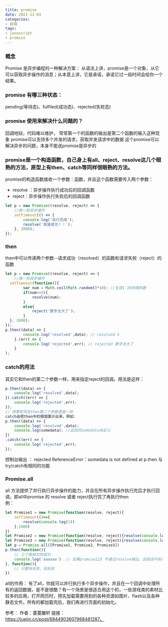 ```yaml
---
title: promise
date: 2021-12-03
categories:
- 前端
tags:
- javascript
- promise
---
```

### 概念
Promise 是异步编程的一种解决方案： 从语法上讲，promise是一个对象，从它可以获取异步操作的消息；从本意上讲，它是承诺，承诺它过一段时间会给你一个结果。

### promise 有哪三种状态：
pending(等待态)、fulfiled(成功态)、rejected(失败态)

### promise 使用来解决什么问题的？
回调地狱，代码难以维护， 常常第一个的函数的输出是第二个函数的输入这种现象
promise可以支持多个并发的请求，获取并发请求中的数据
这个promise可以解决异步的问题，本身不能说promise是异步的

### promise是一个构造函数，自己身上有all、reject、resolve这几个眼熟的方法，原型上有then、catch等同样很眼熟的方法。
promise的构造函数接收一个参数：函数，并且这个函数需要传入两个参数：  
- resolve ：异步操作执行成功后的回调函数
- reject：异步操作执行失败后的回调函数  

```javascript
let p = new Promise((resolve, reject) => {
    //做一些异步操作
    setTimeout(() => {
        console.log('执行完成');
        resolve('我是成功！！');
    }, 2000);
});
```

### then
then中可以传递两个参数--请求成功（resolved）的函数和请求失败（reject）的函数
```javascript
let p = new Promise((resolve, reject) => {
    //做一些异步操作
  setTimeout(function(){
        var num = Math.ceil(Math.random()*10); //生成1-10的随机数
        if(num<=5){
            resolve(num);
        }
        else{
            reject('数字太大了');
        }
  }, 2000);
});
p.then((data) => {
        console.log('resolved',data); // resolved 5
    },(err) => {
        console.log('rejected',err); // rejected 数字太大了
    }
);
```

### catch的用法
其实它和then的第二个参数一样，用来指定reject的回调。用法是这样：
```javascript
p.then((data) => {
    console.log('resolved',data);
}).catch((err) => {
    console.log('rejected',err);
});
// 效果和写在then第二个参数里面一样
catch会把then中的报错展示出来，例如:
p.then((data) => {
    console.log('resolved',data);
    console.log(somedata); //此处的somedata未定义
})
.catch((err) => {
    console.log('rejected',err);
});
```
控制台输出 ： rejected ReferenceError：somedata is not defined at p.then
与try/catch有相同的功能

### Promise.all
all 方法提供了并行执行异步操作的能力，并且在所有异步操作执行完后才执行回调，即all中promise 的 resolve 或者 reject执行完了再执行then  
例：
```javascript
let Promise1 = new Promise(function(resolve, reject){
    setTimeout(()=>{
        resolve(console.log(1))
    },1000)
})
let Promise2 = new Promise(function(resolve, reject){resolve(console.log(2))})
let Promise3 = new Promise(function(resolve, reject){resolve(console.log(3))})
let p = Promise.all([Promise1, Promise2, Promise3])
p.then(function(){
    // 三个都成功则成功
    console.log('aaaaaa')  // 如果promise123 不通过resolve输出，这段话不执行
}, function(){
    // 只要有失败，则失败 
})
```
all的作用：
有了all，你就可以并行执行多个异步操作，并且在一个回调中处理所有的返回数据，是不是很酷？有一个场景是很适合用这个的，一些游戏类的素材比较多的应用，打开网页时，预先加载需要用到的各种资源如图片、flash以及各种静态文件。所有的都加载完后，我们再进行页面的初始化。  

参考： 作者：蔓蔓雒轩  链接：https://juejin.cn/post/6844903607968481287。